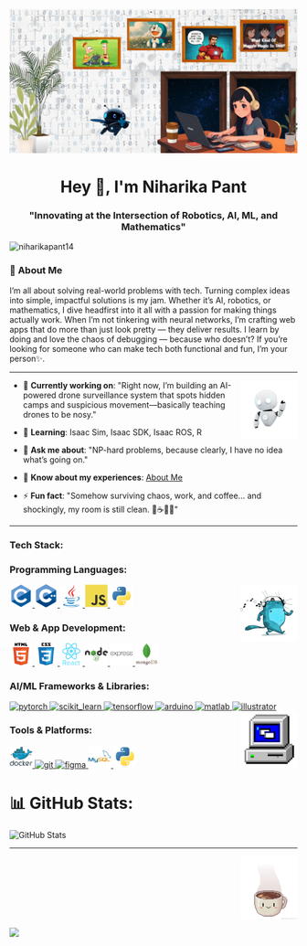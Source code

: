 ![logo](https://github.com/NiharikaPant14/NiharikaPant14/blob/main/What%20Kind%20Of%20Muggle%20Magic%20Is%20This.png)

<h1 align="center">Hey 👋, I'm Niharika Pant</h1>
<h3 align="center">"Innovating at the Intersection of Robotics, AI, ML, and Mathematics"</h3>

<p align="left"> <img src="https://komarev.com/ghpvc/?username=niharikapant14&label=Profile%20views&color=0e75b6&style=flat" alt="niharikapant14" />
</p>

### 🧠 **About Me**  

I’m all about solving real-world problems with tech. Turning complex ideas into simple, impactful solutions is my jam. Whether it’s AI, robotics, or mathematics, I dive headfirst into it all with a passion for making things actually work. When I’m not tinkering with neural networks, I’m crafting web apps that do more than just look pretty — they deliver results. I learn by doing and love the chaos of debugging — because who doesn’t? If you’re looking for someone who can make tech both functional and fun, I’m your person✨.

---


<p align="left"> <img src="https://github.com/NiharikaPant14/NiharikaPant14/blob/main/5038f6672f089f3a50c4f075feddfc42.gif" alt="gif1" width="100" align="right" /> </p>

- 🔭 **Currently working on**: "Right now, I’m building an AI-powered drone surveillance system that spots hidden camps and suspicious movement—basically teaching drones to be nosy."
  
- 🌱 **Learning**: Isaac Sim, Isaac SDK, Isaac ROS, R

- 💬 **Ask me about**: "NP-hard problems, because clearly, I have no idea what’s going on."

- 📄 **Know about my experiences**: [About Me](https://github.com/NiharikaPant14/NiharikaPant14/blob/main/Niharika_Pant_Resumee.pdf)

- ⚡ **Fun fact**: "Somehow surviving chaos, work, and coffee... and shockingly, my room is still clean. 🫣☕️🤷‍♀️"

---

<h3 align="left">Tech Stack:</h3>

### **Programming Languages:**
<p align="left">
  <a href="https://www.cprogramming.com/" target="_blank" rel="noreferrer"> <img src="https://raw.githubusercontent.com/devicons/devicon/master/icons/c/c-original.svg" alt="c" width="40" height="40"/> </a> 
  <a href="https://www.w3schools.com/cpp/" target="_blank" rel="noreferrer"> <img src="https://raw.githubusercontent.com/devicons/devicon/master/icons/cplusplus/cplusplus-original.svg" alt="cplusplus" width="40" height="40"/> </a> 
  <a href="https://www.java.com" target="_blank" rel="noreferrer"> <img src="https://raw.githubusercontent.com/devicons/devicon/master/icons/java/java-original.svg" alt="java" width="40" height="40"/> </a> 
  <a href="https://developer.mozilla.org/en-US/docs/Web/JavaScript" target="_blank" rel="noreferrer"> <img src="https://raw.githubusercontent.com/devicons/devicon/master/icons/javascript/javascript-original.svg" alt="javascript" width="40" height="40"/> </a> 
  <a href="https://www.python.org" target="_blank" rel="noreferrer"> <img src="https://raw.githubusercontent.com/devicons/devicon/master/icons/python/python-original.svg" alt="python" width="40" height="40"/> </a> 
  <img src="https://github.com/NiharikaPant14/NiharikaPant14/blob/main/giphy.gif" alt="gif2" width="100" align="right" />
</p>

### **Web & App Development:**
<p align="left">
  <a href="https://www.w3.org/html/" target="_blank" rel="noreferrer"> <img src="https://raw.githubusercontent.com/devicons/devicon/master/icons/html5/html5-original-wordmark.svg" alt="html5" width="40" height="40"/> </a> 
  <a href="https://www.w3schools.com/css/" target="_blank" rel="noreferrer"> <img src="https://raw.githubusercontent.com/devicons/devicon/master/icons/css3/css3-original-wordmark.svg" alt="css3" width="40" height="40"/> </a> 
  <a href="https://reactjs.org/" target="_blank" rel="noreferrer"> <img src="https://raw.githubusercontent.com/devicons/devicon/master/icons/react/react-original-wordmark.svg" alt="react" width="40" height="40"/> </a> 
  <a href="https://nodejs.org" target="_blank" rel="noreferrer"> <img src="https://raw.githubusercontent.com/devicons/devicon/master/icons/nodejs/nodejs-original-wordmark.svg" alt="nodejs" width="40" height="40"/> </a> 
  <a href="https://expressjs.com" target="_blank" rel="noreferrer"> <img src="https://raw.githubusercontent.com/devicons/devicon/master/icons/express/express-original-wordmark.svg" alt="express" width="40" height="40"/> </a> 
  <a href="https://www.mongodb.com/" target="_blank" rel="noreferrer"> <img src="https://raw.githubusercontent.com/devicons/devicon/master/icons/mongodb/mongodb-original-wordmark.svg" alt="mongodb" width="40" height="40"/> </a> 
</p>

### **AI/ML Frameworks & Libraries:**
<p align="left">
  <a href="https://pytorch.org/" target="_blank" rel="noreferrer"> <img src="https://www.vectorlogo.zone/logos/pytorch/pytorch-icon.svg" alt="pytorch" width="40" height="40"/> </a> 
  <a href="https://scikit-learn.org/" target="_blank" rel="noreferrer"> <img src="https://upload.wikimedia.org/wikipedia/commons/0/05/Scikit_learn_logo_small.svg" alt="scikit_learn" width="40" height="40"/> </a> 
  <a href="https://www.tensorflow.org" target="_blank" rel="noreferrer"> <img src="https://www.vectorlogo.zone/logos/tensorflow/tensorflow-icon.svg" alt="tensorflow" width="40" height="40"/> </a> 
  <a href="https://www.arduino.cc/" target="_blank" rel="noreferrer"> <img src="https://cdn.worldvectorlogo.com/logos/arduino-1.svg" alt="arduino" width="40" height="40"/> </a> 
  <a href="https://www.mathworks.com/" target="_blank" rel="noreferrer"> <img src="https://upload.wikimedia.org/wikipedia/commons/2/21/Matlab_Logo.png" alt="matlab" width="40" height="40"/> </a> 
  <a href="https://www.adobe.com/in/products/illustrator.html" target="_blank" rel="noreferrer"> <img src="https://www.vectorlogo.zone/logos/adobe_illustrator/adobe_illustrator-icon.svg" alt="illustrator" width="40" height="40"/> </a> 
  <img src="https://github.com/NiharikaPant14/NiharikaPant14/blob/main/46611517funny-computer-animated-gif-29.gif" alt="gif3" width="100" align="right" />
</p>

### **Tools & Platforms:**
<p align="left">
  <a href="https://www.docker.com/" target="_blank" rel="noreferrer"> <img src="https://raw.githubusercontent.com/devicons/devicon/master/icons/docker/docker-original-wordmark.svg" alt="docker" width="40" height="40"/> </a> 
  <a href="https://git-scm.com/" target="_blank" rel="noreferrer"> <img src="https://www.vectorlogo.zone/logos/git-scm/git-scm-icon.svg" alt="git" width="40" height="40"/> </a> 
  <a href="https://www.figma.com/" target="_blank" rel="noreferrer"> <img src="https://www.vectorlogo.zone/logos/figma/figma-icon.svg" alt="figma" width="40" height="40"/> </a> 
  <a href="https://www.mysql.com/" target="_blank" rel="noreferrer"> <img src="https://raw.githubusercontent.com/devicons/devicon/master/icons/mysql/mysql-original-wordmark.svg" alt="mysql" width="40" height="40"/> </a> 
  <a href="https://www.python.org" target="_blank" rel="noreferrer"> <img src="https://raw.githubusercontent.com/devicons/devicon/master/icons/python/python-original.svg" alt="python" width="40" height="40"/> </a>
</p>


# 📊 GitHub Stats:

<div style="display: flex; justify-content: space-between; align-items: center; width: 100%;">
  <img src="https://github-readme-stats.vercel.app/api?username=NiharikaPant14&theme=dark&hide_border=false&include_all_commits=false&count_private=false" alt="GitHub Stats" style="width: 48%;" />
</div>




---

<div style="display: flex; justify-content: space-between; align-items: center;">
  <p>&nbsp;</p>
  <img src="https://github.com/NiharikaPant14/NiharikaPant14/blob/main/happy-cup-of-animated-coffee-good-morning-xxffy0ybteyt4a8f.gif" alt="gif4" width="100" align="right" />
</div>

![](https://quotes-github-readme.vercel.app/api?type=horizontal&theme=radical)


<!-- Proudly created with GPRM ( https://gprm.itsvg.in ) -->
